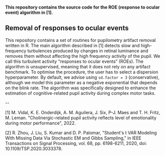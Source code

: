 **This repository contains the source code for the ROE (response to ocular event) algorithm in [1].**

## Removal of responses to ocular events

This repository contains a set of routines for pupilometry artifact removal written in R. The main algorithm described in [1] detects slow and high-frequency turbulences produced by changes in retinal luminance and removes them without affecting the high frequency activity of the pupil. We call this turbulent activity “responses to ocular events” (ROEs). The algorithm is unsupervised, meaning that it does not rely on any artifact benchmark. To optimise the procedure, the user has to select a	 dispersion hyperparameter. By default, we advise using `sd.factor = 3` (conservative), although we model this parameter as a negative exponential that depends on the blink rate. The algorithm was specifically designed to enhance the estimation of cognitive-related pupil activity during complex motor tasks.


--

[1] M. Vidal, K. E. Onderdijk, A. M. Aguilera, J. Six, P-J. Maes and T. H. Fritz, M. Leman. "Cholinergic-related pupil activity reflects level of emotionality during motor performance", 2022.

[2] R. Zhou, J. Liu, S. Kumar and D. P. Palomar, "Student's  t  VAR Modeling With Missing Data Via Stochastic EM and Gibbs Sampling," in IEEE Transactions on Signal Processing, vol. 68, pp. 6198-6211, 2020, doi: 10.1109/TSP.2020.3033378.
